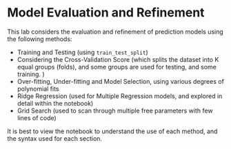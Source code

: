 # Model Evaluation and Refinement
This lab considers the evaluation and refinement of prediction models using the following methods:

* Training and Testing (using `train_test_split`)
* Considering the Cross-Validation Score (which splits the dataset into K equal groups (folds), and some groups are used for testing, and some training. )
* Over-fitting, Under-fitting and Model Selection, using various degrees of polynomial fits
* Ridge Regression (used for Multiple Regression models, and explored in detail within the notebook)
* Grid Search (used to scan through multiple free parameters with few lines of code)

It is best to view the notebook to understand the use of each method, and the syntax used for each section.
